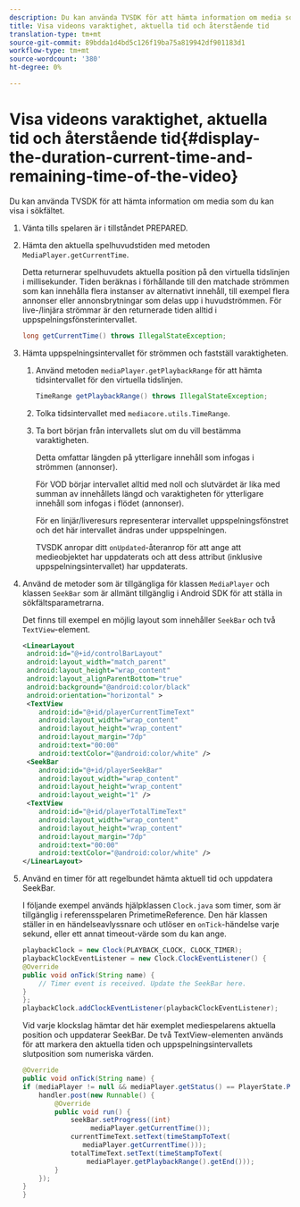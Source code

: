 ```yaml
---
description: Du kan använda TVSDK för att hämta information om media som du kan visa i sökfältet.
title: Visa videons varaktighet, aktuella tid och återstående tid
translation-type: tm+mt
source-git-commit: 89bdda1d4bd5c126f19ba75a819942df901183d1
workflow-type: tm+mt
source-wordcount: '380'
ht-degree: 0%

---
```



# Visa videons varaktighet, aktuella tid och återstående tid{#display-the-duration-current-time-and-remaining-time-of-the-video}

Du kan använda TVSDK för att hämta information om media som du kan visa i sökfältet.

1. Vänta tills spelaren är i tillståndet PREPARED.
1. Hämta den aktuella spelhuvudstiden med metoden `MediaPlayer.getCurrentTime`.

   Detta returnerar spelhuvudets aktuella position på den virtuella tidslinjen i millisekunder. Tiden beräknas i förhållande till den matchade strömmen som kan innehålla flera instanser av alternativt innehåll, till exempel flera annonser eller annonsbrytningar som delas upp i huvudströmmen. För live-/linjära strömmar är den returnerade tiden alltid i uppspelningsfönsterintervallet.

   ```java
   long getCurrentTime() throws IllegalStateException;
   ```

1. Hämta uppspelningsintervallet för strömmen och fastställ varaktigheten.
   1. Använd metoden `mediaPlayer.getPlaybackRange` för att hämta tidsintervallet för den virtuella tidslinjen.

      ```java
      TimeRange getPlaybackRange() throws IllegalStateException;
      ```

   1. Tolka tidsintervallet med `mediacore.utils.TimeRange`.
   1. Ta bort början från intervallets slut om du vill bestämma varaktigheten.

      Detta omfattar längden på ytterligare innehåll som infogas i strömmen (annonser).

      För VOD börjar intervallet alltid med noll och slutvärdet är lika med summan av innehållets längd och varaktigheten för ytterligare innehåll som infogas i flödet (annonser).

      För en linjär/liveresurs representerar intervallet uppspelningsfönstret och det här intervallet ändras under uppspelningen.

      TVSDK anropar ditt `onUpdated`-återanrop för att ange att medieobjektet har uppdaterats och att dess attribut (inklusive uppspelningsintervallet) har uppdaterats.

1. Använd de metoder som är tillgängliga för klassen `MediaPlayer` och klassen `SeekBar` som är allmänt tillgänglig i Android SDK för att ställa in sökfältsparametrarna.

   Det finns till exempel en möjlig layout som innehåller `SeekBar` och två `TextView`-element.

   ```xml
   <LinearLayout 
    android:id="@+id/controlBarLayout" 
    android:layout_width="match_parent" 
    android:layout_height="wrap_content" 
    android:layout_alignParentBottom="true" 
    android:background="@android:color/black" 
    android:orientation="horizontal" > 
    <TextView 
       android:id="@+id/playerCurrentTimeText" 
       android:layout_width="wrap_content" 
       android:layout_height="wrap_content" 
       android:layout_margin="7dp" 
       android:text="00:00" 
       android:textColor="@android:color/white" /> 
    <SeekBar 
       android:id="@+id/playerSeekBar" 
       android:layout_width="wrap_content" 
       android:layout_height="wrap_content" 
       android:layout_weight="1" /> 
    <TextView 
       android:id="@+id/playerTotalTimeText" 
       android:layout_width="wrap_content" 
       android:layout_height="wrap_content" 
       android:layout_margin="7dp" 
       android:text="00:00" 
       android:textColor="@android:color/white" /> 
   </LinearLayout>
   ```

1. Använd en timer för att regelbundet hämta aktuell tid och uppdatera SeekBar.

   I följande exempel används hjälpklassen `Clock.java` som timer, som är tillgänglig i referensspelaren PrimetimeReference. Den här klassen ställer in en händelseavlyssnare och utlöser en `onTick`-händelse varje sekund, eller ett annat timeout-värde som du kan ange.

   ```java
   playbackClock = new Clock(PLAYBACK_CLOCK, CLOCK_TIMER); 
   playbackClockEventListener = new Clock.ClockEventListener() { 
   @Override 
   public void onTick(String name) { 
       // Timer event is received. Update the SeekBar here. 
   } 
   }; 
   playbackClock.addClockEventListener(playbackClockEventListener);
   ```

   Vid varje klockslag hämtar det här exemplet mediespelarens aktuella position och uppdaterar SeekBar. De två TextView-elementen används för att markera den aktuella tiden och uppspelningsintervallets slutposition som numeriska värden.

   ```java
   @Override 
   public void onTick(String name) { 
   if (mediaPlayer != null && mediaPlayer.getStatus() == PlayerState.PLAYING) { 
       handler.post(new Runnable() { 
           @Override 
           public void run() { 
               seekBar.setProgress((int)  
                    mediaPlayer.getCurrentTime()); 
               currentTimeText.setText(timeStampToText( 
                  mediaPlayer.getCurrentTime())); 
               totalTimeText.setText(timeStampToText( 
                   mediaPlayer.getPlaybackRange().getEnd())); 
           } 
       }); 
   } 
   }
   ```

